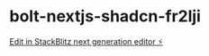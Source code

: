# bolt-nextjs-shadcn-fr2lji

[Edit in StackBlitz next generation editor ⚡️](https://stackblitz.com/~/github.com/KaimuSeino/bolt-nextjs-shadcn-fr2lji)